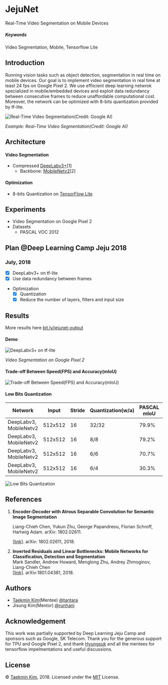 # JejuNet

Real-Time Video Segmentation on Mobile Devices

##### Keywords

Video Segmentation, Mobile, Tensorflow Lite

## Introduction

Running vision tasks such as object detection, segmentation in real time on mobile devices. Our goal is to implement video segmentation in real time at least 24 fps on Google Pixel 2. We use effiicient deep learning netwrok specialized in mobile/embedded devices and exploit data redundancy between consecutive frames to reduce unaffordable computational cost. Moreover, the network can be optimized with 8-bits quantization provided by tf-lite.

![Real-Time Video Segmentation(Credit: Google AI)](https://raw.githubusercontent.com/tantara/JejuNet/master/docs/real_time_video_segmentation_google_ai.gif)

*Example: Reai-Time Video Segmentation(Credit: Google AI)*

## Architecture

#### Video Segmentation

- Compressed [DeepLabv3+](https://github.com/tensorflow/models/tree/master/research/deeplab)[1]
  - Backbone: [MobileNetv2](https://github.com/tensorflow/models/tree/master/research/slim/nets/mobilenet)[2]

#### Optimization

* 8-bits Quantization on [TensorFlow Lite](https://www.tensorflow.org/mobile/tflite/)

## Experiments

* Video Segmentation on Google Pixel 2
* Datasets
  * PASCAL VOC 2012

## Plan @Deep Learning Camp Jeju 2018

### July, 2018

- [x] DeepLabv3+ on tf-lite
- [x] Use data redundancy between frames
- Optimization
  - [x] Quantization
  - [x] Reduce the number of layers, filters and input size

## Results

More results here [bit.ly/jejunet-output](bit.ly/jejunet-output)

#### Demo

![DeepLabv3+ on tf-lite](https://raw.githubusercontent.com/tantara/JejuNet/master/docs/20180726-current-results-deeplabv3_on_tf-lite.gif)

*Video Segmentation on Google Pixel 2*

#### Trade-off Between Speed(FPS) and Accuracy(mIoU) 

![Trade-off Between Speed(FPS) and Accuracy(mIoU)](https://raw.githubusercontent.com/tantara/JejuNet/master/docs/trade-off-between-speed-fps-and-accuracy-miou.png)

#### Low Bits Quantization

| Network                | Input   | Stride     | Quantization(w/a) | PASCAL mIoU | Runtime(.tflite) | File Size(.tflite) |
| ---------------------- | ------- | ---- | ----------------- | ----------- | ---------------- | ------------------ |
| DeepLabv3, MobileNetv2 | 512x512 | 16     | 32/32             | 79.9%       | 862ms            | 8.5MB              |
| DeepLabv3, MobileNetv2 | 512x512 | 16     | 8/8               | 79.2%       | 451ms            | 2.2MB              |
| DeepLabv3, MobileNetv2 | 512x512 | 16     | 6/6               | 70.7%       | -                | -                  |
| DeepLabv3, MobileNetv2 | 512x512 | 16     | 6/4               | 30.3%       | -                | -                  |

![Low Bits Quantization](https://raw.githubusercontent.com/tantara/JejuNet/master/docs/low-bits-quantization.png)

## References

1. **Encoder-Decoder with Atrous Separable Convolution for Semantic Image Segmentation**<br>

   Liang-Chieh Chen, Yukun Zhu, George Papandreou, Florian Schroff, Hartwig Adam. arXiv: 1802.02611.<br>

   [[link]](https://arxiv.org/abs/1802.02611). arXiv: 1802.02611, 2018.

2. **Inverted Residuals and Linear Bottlenecks: Mobile Networks for Classification, Detection and Segmentation**<br />Mark Sandler, Andrew Howard, Menglong Zhu, Andrey Zhmoginov, Liang-Chieh Chen<br />[[link]](https://arxiv.org/abs/1801.04381). arXiv:1801.04381, 2018.

## Authors

- [Taekmin Kim](https://www.linkedin.com/in/taekminkim/)(Mentee) [@tantara](https://www.linkedin.com/in/taekminkim/)
- Jisung Kim(Mentor) [@runhani](https://github.com/runhani)

## Acknowledgement

This work was partially supported by Deep Learning Jeju Camp and sponsors such as Google, SK Telecom. Thank you for the generous support for TPU and Google Pixel 2, and thank [Hyungsuk](https://github.com/corea) and all the mentees for tensorflow impelmentations and useful discussions.

## License

© [Taekmin Kim](https://www.linkedin.com/in/taekminkim/), 2018. Licensed under the [MIT](LICENSE) License.

